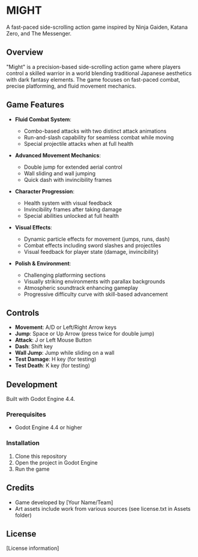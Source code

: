 # MIGHT

A fast-paced side-scrolling action game inspired by Ninja Gaiden, Katana Zero, and The Messenger.

## Overview

"Might" is a precision-based side-scrolling action game where players control a skilled warrior in a world blending traditional Japanese aesthetics with dark fantasy elements. The game focuses on fast-paced combat, precise platforming, and fluid movement mechanics.

## Game Features

- **Fluid Combat System**:
  - Combo-based attacks with two distinct attack animations
  - Run-and-slash capability for seamless combat while moving
  - Special projectile attacks when at full health

- **Advanced Movement Mechanics**:
  - Double jump for extended aerial control
  - Wall sliding and wall jumping
  - Quick dash with invincibility frames

- **Character Progression**:
  - Health system with visual feedback
  - Invincibility frames after taking damage
  - Special abilities unlocked at full health

- **Visual Effects**:
  - Dynamic particle effects for movement (jumps, runs, dash)
  - Combat effects including sword slashes and projectiles
  - Visual feedback for player state (damage, invincibility)

- **Polish & Environment**:
  - Challenging platforming sections
  - Visually striking environments with parallax backgrounds
  - Atmospheric soundtrack enhancing gameplay
  - Progressive difficulty curve with skill-based advancement

## Controls

- **Movement**: A/D or Left/Right Arrow keys
- **Jump**: Space or Up Arrow (press twice for double jump)
- **Attack**: J or Left Mouse Button
- **Dash**: Shift key
- **Wall Jump**: Jump while sliding on a wall
- **Test Damage**: H key (for testing)
- **Test Death**: K key (for testing)

## Development

Built with Godot Engine 4.4.

### Prerequisites

- Godot Engine 4.4 or higher

### Installation

1. Clone this repository
2. Open the project in Godot Engine
3. Run the game

## Credits

- Game developed by [Your Name/Team]
- Art assets include work from various sources (see license.txt in Assets folder)

## License

[License information] 